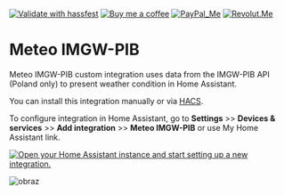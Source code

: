 [![Validate with hassfest](https://github.com/bieniu/ha-meteo-imgw-pib/actions/workflows/hassfest.yml/badge.svg)](https://github.com/bieniu/ha-meteo-imgw-pib/actions/workflows/hassfest.yml)
[![Buy me a coffee][buy-me-a-coffee-shield]][buy-me-a-coffee]
[![PayPal_Me][paypal-me-shield]][paypal-me]
[![Revolut.Me][revolut-me-shield]][revolut-me]


# Meteo IMGW-PIB
Meteo IMGW-PIB custom integration uses data from the IMGW-PIB API (Poland only) to present weather condition in Home Assistant.

You can install this integration manually or via [HACS](https://hacs.xyz).

To configure integration in Home Assistant, go to **Settings** >> **Devices & services** >> **Add integration** >> **Meteo IMGW-PIB** or use My Home Assistant link.

[![Open your Home Assistant instance and start setting up a new integration.](https://my.home-assistant.io/badges/config_flow_start.svg)](https://my.home-assistant.io/redirect/config_flow_start/?domain=meteo_imgw_pib)

![obraz](https://github.com/user-attachments/assets/c870f780-7cb2-4eab-b5e0-9783c1c7b79f)



[buy-me-a-coffee-shield]: https://img.shields.io/static/v1.svg?label=%20&message=Buy%20me%20a%20coffee&color=6f4e37&logo=buy%20me%20a%20coffee&logoColor=white
[buy-me-a-coffee]: https://www.buymeacoffee.com/QnLdxeaqO
[paypal-me-shield]: https://img.shields.io/static/v1.svg?label=%20&message=PayPal.Me&logo=paypal
[paypal-me]: https://www.paypal.me/bieniu79
[revolut-me]: https://revolut.me/maciejbieniek
[revolut-me-shield]: https://img.shields.io/static/v1.svg?label=%20&message=Revolut&logo=revolut
